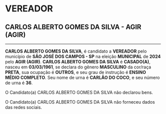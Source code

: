# VEREADOR
## CARLOS ALBERTO GOMES DA SILVA - AGIR (AGIR)
---
**CARLOS ALBERTO GOMES DA SILVA**, é candidato a **VEREADOR** pelo município de **SÃO JOSÉ DOS CAMPOS - SP** na eleição **MUNICIPAL** de **2024** pelo **AGIR (AGIR)**.
**CARLOS ALBERTO GOMES DA SILVA** é **CASADO(A)**, nasceu em **03/03/1961**, se declara do gênero **MASCULINO** da cor/raça **PRETA**, sua ocupação é **OUTROS**, e seu grau de instrução é **ENSINO MÉDIO COMPLETO**.
Seu nome de urna é **CARLÃO DO COCO**, e seu número de urna é **36**.

O Candidato(a) CARLOS ALBERTO GOMES DA SILVA não declarou bens.


O Candidato(a) CARLOS ALBERTO GOMES DA SILVA não forneceu dados das redes sociais.